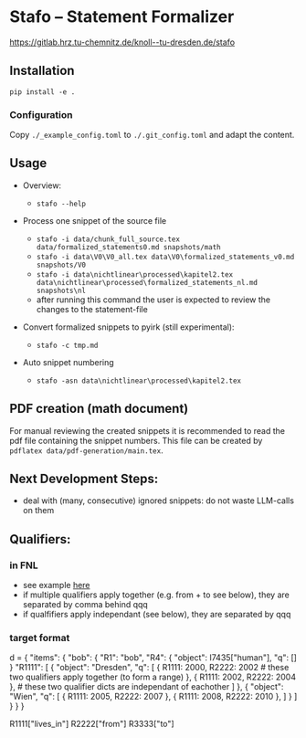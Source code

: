 # Stafo – Statement Formalizer


<https://gitlab.hrz.tu-chemnitz.de/knoll--tu-dresden.de/stafo>

## Installation

`pip install -e .`



### Configuration

Copy `./_example_config.toml` to `./.git_config.toml` and adapt the content.


## Usage

- Overview:
    - `stafo --help`

- Process one snippet of the source file
    - `stafo -i data/chunk_full_source.tex data/formalized_statements0.md snapshots/math`
    - `stafo -i data\V0\V0_all.tex data\V0\formalized_statements_v0.md snapshots/V0`
    - `stafo -i data\nichtlinear\processed\kapitel2.tex data\nichtlinear\processed\formalized_statements_nl.md snapshots\nl`
    - after running this command the user is expected to review the changes to the statement-file

- Convert formalized snippets to pyirk (still experimental):
    - `stafo -c tmp.md`

- Auto snippet numbering
    - `stafo -asn data\nichtlinear\processed\kapitel2.tex`

## PDF creation (math document)

For manual reviewing the created snippets it is recommended to read the pdf file containing the snippet numbers. This file can be created by `pdflatex data/pdf-generation/main.tex`.


## Next Development Steps:

- deal with (many, consecutive) ignored snippets: do not waste LLM-calls on them



## Qualifiers:
### in FNL
- see example [here](./tests/testdata/statements06_qualifier.md)
- if multiple qualifiers apply together (e.g. from + to see below), they are separated by comma behind qqq
- if qualfifiers apply independant (see below), they are separated by qqq
### target format
d = {
    "items": {
        "bob": {
            "R1": "bob",
            "R4": {
                "object": I7435["human"],
                "q": []
            }
            "R1111": [
                {
                    "object": "Dresden",
                    "q": [
                        {
                            R1111: 2000,
                            R2222: 2002 # these two qualifiers apply together (to form a range)
                        },
                        {
                            R1111: 2002,
                            R2222: 2004
                        }, # these two qualifier dicts are independant of eachother
                    ]
                },
                {
                    "object": "Wien",
                    "q": [
                        {
                            R1111: 2005,
                            R2222: 2007
                        },
                        {
                            R1111: 2008,
                            R2222: 2010
                        },
                    ]
                }
            ]
        }
    }
}

R1111["lives_in"]
R2222["from"]
R3333["to"]